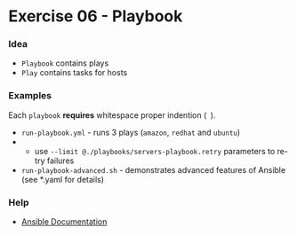 # Exercise 06 - Playbook

### Idea
* `Playbook` contains plays
* `Play` contains tasks for hosts

### Examples
Each `playbook` **requires** whitespace proper indention (` `).
* `run-playbook.yml` - runs 3 plays (`amazon`, `redhat` and `ubuntu`)
* * use `--limit @./playbooks/servers-playbook.retry` parameters to re-try failures
* `run-playbook-advanced.sh` - demonstrates advanced features of Ansible (see *.yaml for details)

### Help
* [Ansible Documentation](https://docs.ansible.com/)
